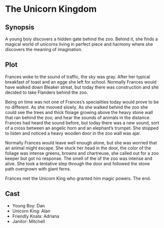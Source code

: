 # The Unicorn Kingdom

## Synopsis

A young boiy discovers a hidden gate behind the zoo.
Behind it, she finds a magical world of unicorns living in perfect piece and harmony where she discovers the meaning of imagination.

## Plot

Frances woke to the sound of traffic, the sky was gray.
After her typical breakfast of toast and an egge she left for school.
Normally Frances would have walked down Bleaker streat, but today there was construction and she decided to take Flanders behind the zoo.

Being on time was not one of Frances’s specialities today would prove to be no different.
As she mooved slowly.
As she walked behind the zoo she could see the trees and thick floiage growing above the heavy stone wall that ran behind the zoo; and hear the sounds of animals in the distance.
Frances had heard the sound before, but today there was a new sound, sort of a cross between an angelic horn and an elephant’s trumpet.
She stopped to listen and noticed a heavy wooden door in the zoo wall was ajar.

Normally Frances would leave well enough alone, but she was worried that an animal might escape.
She stuck her head in the door, the color of the foliage was intense greens, browns and chartreuse, she called out for a zoo keeper but got no response.
The smell of the of the zoo was intense and alive.
She took a tentative step through the door and followed the stone path overgrown with giant ferns.

Frances met the Unicorn King who granted him magic powers.
The end.

## Cast

* Young Boy: Dan
* Unicorn King: Alan
* Friendly Koala: Adriana
* Janitor: Mitchell
